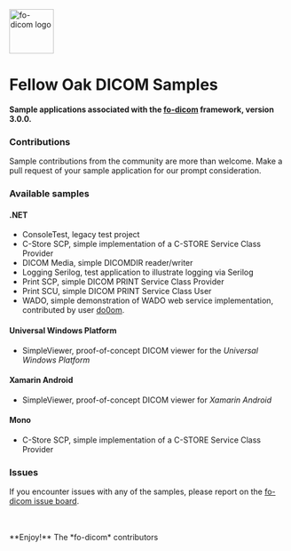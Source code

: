 <img src="https://lh3.googleusercontent.com/-Fq3nigRUo7U/VfaIPuJMjfI/AAAAAAAAALo/7oaLrrTBhnw/s1600/Fellow%2BOak%2BSquare%2BTransp.png" alt="fo-dicom logo" height="80" />

# Fellow Oak DICOM Samples
**Sample applications associated with the [fo-dicom](https://github.com/fo-dicom/fo-dicom) framework, version 3.0.0.**

### Contributions
Sample contributions from the community are more than welcome. Make a pull request of your sample application for our prompt consideration.

### Available samples
#### .NET
* ConsoleTest, legacy test project
* C-Store SCP, simple implementation of a C-STORE Service Class Provider
* DICOM Media, simple DICOMDIR reader/writer
* Logging Serilog, test application to illustrate logging via Serilog
* Print SCP, simple DICOM PRINT Service Class Provider
* Print SCU, simple DICOM PRINT Service Class User
* WADO, simple demonstration of WADO web service implementation, contributed by user [do0om](https://github.com/do0om).

#### Universal Windows Platform
* SimpleViewer, proof-of-concept DICOM viewer for the _Universal Windows Platform_

#### Xamarin Android
* SimpleViewer, proof-of-concept DICOM viewer for _Xamarin Android_

#### Mono
* C-Store SCP, simple implementation of a C-STORE Service Class Provider

### Issues
If you encounter issues with any of the samples, please report on the [fo-dicom issue board](https://github.com/fo-dicom/fo-dicom/issues).

<br />
<br />
**Enjoy!**  
The *fo-dicom* contributors
